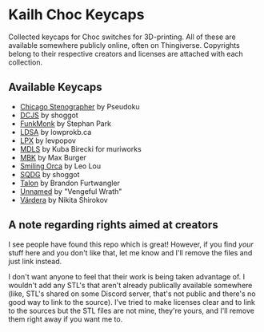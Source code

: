 # Kailh Choc Keycaps

Collected keycaps for Choc switches for 3D-printing. All of these are available
somewhere publicly online, often on Thingiverse. Copyrights belong to their
respective creators and licenses are attached with each collection.

## Available Keycaps

- [Chicago Stenographer](Chicago/) by Pseudoku
- [DCJS](DCJS/) by shoggot
- [FunkMonk](FunkMonk/) by Stephan Park
- [LDSA](LDSA/) by lowprokb.ca
- [LPX](https://github.com/levpopov/LPX/tree/main) by levpopov
- [MDLS](https://github.com/muriworks/mlds-keycaps) by Kuba Birecki for muriworks
- [MBK](MBK/) by Max Burger
- [Smiling Orca](SmilingOrca/) by Leo Lou
- [SQDG](SQDG/) by shoggot
- [Talon](Talon/) by Brandon Furtwangler
- [Unnamed](Vengeful-Wrath/) by "Vengeful Wrath"
- [Värdera](VRD/) by Nikita Shirokov

## A note regarding rights aimed at creators

I see people have found this repo which is great! However, if you find _your_
stuff here and you don't like that, let me know and I'll remove the files and
just link instead.

I don't want anyone to feel that their work is being taken advantage of. I
wouldn't add any STL's that aren't already publically available somewhere
(like, STL's shared on some Discord server, that's not public and there's no
good way to link to the source). I've tried to make licenses clear and to link
to the sources but the STL files are not mine, they're yours, and I'll remove
them right away if you want me to.
